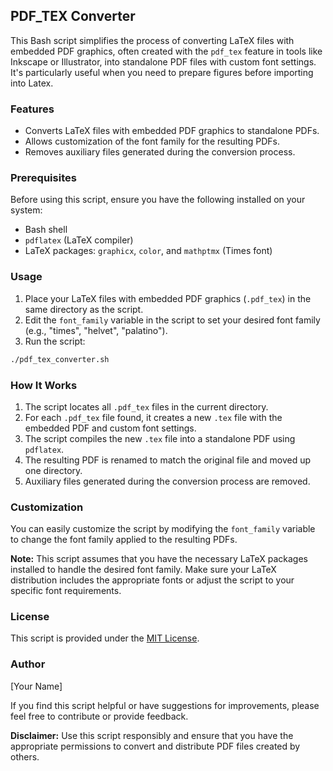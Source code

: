 ## PDF_TEX Converter

This Bash script simplifies the process of converting LaTeX files with embedded PDF graphics, often created with the `pdf_tex` feature in tools like Inkscape or Illustrator, into standalone PDF files with custom font settings. It's particularly useful when you need to prepare figures before importing into Latex.

### Features

- Converts LaTeX files with embedded PDF graphics to standalone PDFs.
- Allows customization of the font family for the resulting PDFs.
- Removes auxiliary files generated during the conversion process.

### Prerequisites

Before using this script, ensure you have the following installed on your system:

- Bash shell
- `pdflatex` (LaTeX compiler)
- LaTeX packages: `graphicx`, `color`, and `mathptmx` (Times font)

### Usage

1. Place your LaTeX files with embedded PDF graphics (`.pdf_tex`) in the same directory as the script.
2. Edit the `font_family` variable in the script to set your desired font family (e.g., "times", "helvet", "palatino").
3. Run the script:

```bash
./pdf_tex_converter.sh
```

### How It Works

1. The script locates all `.pdf_tex` files in the current directory.
2. For each `.pdf_tex` file found, it creates a new `.tex` file with the embedded PDF and custom font settings.
3. The script compiles the new `.tex` file into a standalone PDF using `pdflatex`.
4. The resulting PDF is renamed to match the original file and moved up one directory.
5. Auxiliary files generated during the conversion process are removed.

### Customization

You can easily customize the script by modifying the `font_family` variable to change the font family applied to the resulting PDFs.

**Note:** This script assumes that you have the necessary LaTeX packages installed to handle the desired font family. Make sure your LaTeX distribution includes the appropriate fonts or adjust the script to your specific font requirements.

### License

This script is provided under the [MIT License](LICENSE.md).

### Author

[Your Name]

If you find this script helpful or have suggestions for improvements, please feel free to contribute or provide feedback.

**Disclaimer:** Use this script responsibly and ensure that you have the appropriate permissions to convert and distribute PDF files created by others.
